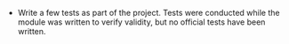 
- Write a few tests as part of the project. Tests were conducted while the
  module was written to verify validity, but no official tests have been
  written.